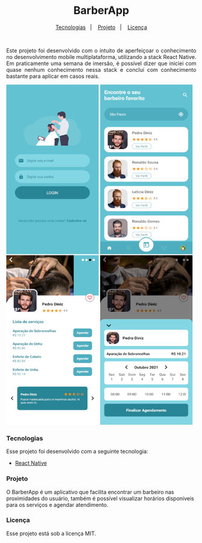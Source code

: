 <h1 align="center">BarberApp</h1>
<p align="center">
  <a href="#tecnologias">Tecnologias</a>&nbsp;&nbsp;&nbsp;|&nbsp;&nbsp;&nbsp;
  <a href="#projeto">Projeto</a>&nbsp;&nbsp;&nbsp;|&nbsp;&nbsp;&nbsp;
  <a href="#licença">Licença</a>
</p>
<br/>
<p align="justify">Este projeto foi desenvolvido com o intuito de aperfeiçoar o conhecimento no desenvolvimento mobile multiplataforma,
utilizando a stack React Native. Em praticamente uma semana de imersão, é possível dizer que iniciei com quase nenhum conhecimento nessa stack e concluí com conhecimento bastante para aplicar em casos reais.
</p>
<div display="flex">
<img width="245" height="450" src="https://github.com/ronaldops06/BarberApp/blob/main/.github/login.png" />
<img width="245" height="450" src="https://github.com/ronaldops06/BarberApp/blob/main/.github/home.png" />
<img width="245" height="450" src="https://github.com/ronaldops06/BarberApp/blob/main/.github/servicos.png" />
<img width="245" height="450" src="https://github.com/ronaldops06/BarberApp/blob/main/.github/agendamento.png" />
</div>
<h3 align="left">Tecnologias</h3>
Esse projeto foi desenvolvido com a seguinte tecnologia:
<ul>
<li><a href="https://facebook.github.io/react-native/">React Native</a></li>
</ul>
<h3 align="left">Projeto</h3>
O BarberApp é um aplicativo que facilita encontrar um barbeiro nas proximidades do usuário, também é possível visualizar horários disponíveis para os serviços e agendar atendimento.
<h3 align="left">Licença</h3>
Esse projeto está sob a licença MIT.
